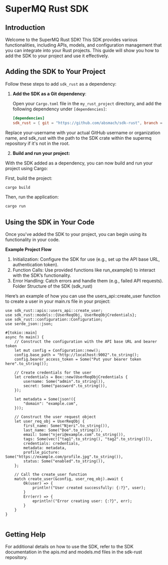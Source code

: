 # SuperMQ Rust SDK

## Introduction

Welcome to the SuperMQ Rust SDK! This SDK provides various functionalities, including APIs, models, and configuration management that you can integrate into your Rust projects. This guide will show you how to add the SDK to your project and use it effectively.


## Adding the SDK to Your Project

Follow these steps to add `sdk_rust` as a dependency:

1. **Add the SDK as a Git dependency**:

   Open your `Cargo.toml` file in the `my_rust_project` directory, and add the following dependency under `[dependencies]`:

   ```toml
   [dependencies]
   sdk_rust = { git = "https://github.com/absmach/sdk-rust", branch = "rust-sdk-dorcas" }
Replace your-username with your actual GitHub username or organization name, and sdk_rust with the path to the SDK crate within the supermq repository if it's not in the root.

2. **Build and run your project:**

With the SDK added as a dependency, you can now build and run your project using Cargo:

First, build the project:

```bash
cargo build 
```

Then, run the application:
```bash
cargo run 
```

## Using the SDK in Your Code
Once you've added the SDK to your project, you can begin using its functionality in your code.

**Example Project Flow**

1. Initialization: Configure the SDK for use (e.g., set up the API base URL, authentication token).
2. Function Calls: Use provided functions like run_example() to interact with the SDK’s functionality.
3. Error Handling: Catch errors and handle them (e.g., failed API requests).
Folder Structure of the SDK (sdk_rust)



Here’s an example of how you can use the users_api::create_user function to create a user in your main.rs file in your project:

```
use sdk_rust::apis::users_api::create_user;
use sdk_rust::models::{UserReqObj, UserReqObjCredentials};
use sdk_rust::configuration::Configuration;
use serde_json::json;

#[tokio::main]
async fn main() {
    // Construct the configuration with the API base URL and bearer token
    let mut config = Configuration::new();
    config.base_path = "http://localhost:9002".to_string();
    config.bearer_access_token = Some("Put your bearer token here".to_string());

    // Create credentials for the user
    let credentials = Box::new(UserReqObjCredentials {
        username: Some("admin".to_string()),
        secret: Some("password".to_string()),
    });

    let metadata = Some(json!({
        "domain": "example.com",
    }));
    
    // Construct the user request object
    let user_req_obj = UserReqObj {
        first_name: Some("Njeri".to_string()),
        last_name: Some("Doe".to_string()),
        email: Some("njeri@example.com".to_string()),
        tags: Some(vec!["tag1".to_string(), "tag2".to_string()]),
        credentials: credentials,
        metadata: metadata,
        profile_picture: Some("https://example.com/profile.jpg".to_string()),
        status: Some("enabled".to_string()),
    };

    // Call the create_user function
    match create_user(&config, user_req_obj).await {
        Ok(user) => {
            println!("User created successfully: {:?}", user);
        }
        Err(err) => {
            eprintln!("Error creating user: {:?}", err);
        }
    }
}


```




## Getting Help
For additional details on how to use the SDK, refer to the SDK documentation in the apis.md and models.md files in the sdk-rust repository.

